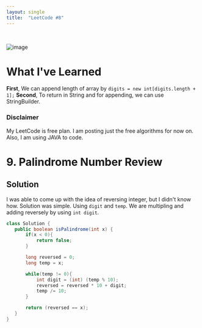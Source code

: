 ```yaml
---
layout: single
title:  "LeetCode #8"
---
```

<br>

![image](https://github.com/DutchVandaline/DutchVandaline.github.io/assets/142364450/42bf7dab-a9e3-43b3-b2b7-324d5d195fd5)

# What I've Learned
**First**, We can append length of array by `digits = new int[digits.length + 1];`
**Second**, To return in String and for appending, we can use StringBuilder.

### Disclaimer
 My LeetCode is free plan. I am posting just the free algorithms for now on. Also, I am using JAVA to code.

# 9. Palindrome Number Review

## Solution
I was able to come up with the idea of reversing integer, but I didn't know how. Solution was simple. Using `digit` and `temp`. We are multipling and adding reversely by using `int digit`. 

 ```java
class Solution {
    public boolean isPalindrome(int x) {
        if(x < 0){
            return false;
        }

        long reversed = 0;
        long temp = x;

        while(temp != 0){
            int digit = (int) (temp % 10);
            reversed = reversed * 10 + digit;
            temp /= 10;
        }

        return (reversed == x);
    }
}
```
<br>

